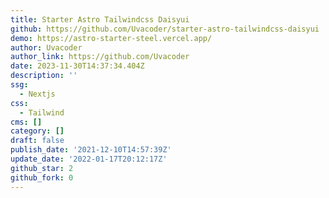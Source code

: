 ```yaml
---
title: Starter Astro Tailwindcss Daisyui
github: https://github.com/Uvacoder/starter-astro-tailwindcss-daisyui
demo: https://astro-starter-steel.vercel.app/
author: Uvacoder
author_link: https://github.com/Uvacoder
date: 2023-11-30T14:37:34.404Z
description: ''
ssg:
  - Nextjs
css:
  - Tailwind
cms: []
category: []
draft: false
publish_date: '2021-12-10T14:57:39Z'
update_date: '2022-01-17T20:12:17Z'
github_star: 2
github_fork: 0
---
```


